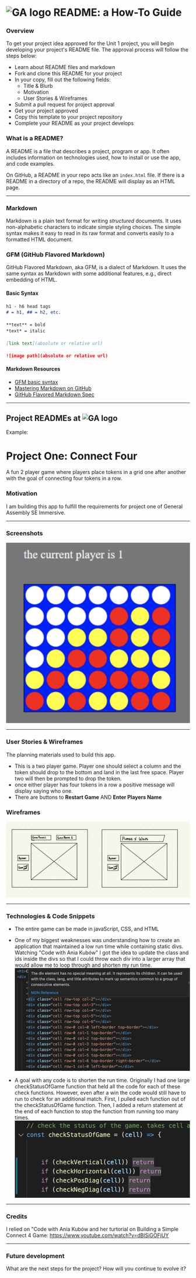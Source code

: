 # ![GA logo](https://ga-dash.s3.amazonaws.com/production/assets/logo-9f88ae6c9c3871690e33280fcf557f33.png) README: a How-To Guide

### Overview

To get your project idea approved for the Unit 1 project, you will begin developing your project's README file. The approval process will follow the steps below:

* Learn about README files and markdown
* Fork and clone this README for your project
* In your copy, fill out the following fields:
  * Title & Blurb
  * Motivation
  * User Stories & Wireframes
* Submit a pull request for project approval
* Get your project approved
* Copy this template to your project repository
* Complete your README as your project develops


### What is a README?

A README is a file that describes a project, program or app. It often includes information on technologies used, how to install or use the app, and code examples.

On GitHub, a README in your repo acts like an `index.html` file. If there is a README in a directory of a repo, the README will display as an HTML page.

---
### Markdown

Markdown is a plain text format for writing *structured* documents. It uses non-alphabetic characters to indicate simple styling choices. The simple syntax makes it easy to read in its raw format and converts easily to a formatted HTML document.

### GFM (GitHub Flavored Markdown)

GitHub Flavored Markdown, aka GFM, is a dialect of Markdown. It uses  the same syntax as Markdown with some additional features, e.g., direct embedding of HTML.

#### Basic Syntax
```markdown
h1 - h6 head tags
# = h1, ## = h2, etc.

**text** = bold
*text* = italic

[link text](absolute or relative url)

![image path](absolute or relative url)

```

#### Markdown Resources

* [GFM basic syntax](https://docs.github.com/en/free-pro-team@latest/github/writing-on-github/basic-writing-and-formatting-syntax)
* [Mastering Markdown on GitHub](https://guides.github.com/features/mastering-markdown/)
* [GitHub Flavored Markdown Spec](https://github.github.com/gfm/)

---
## Project READMEs at ![GA logo](https://ga-dash.s3.amazonaws.com/production/assets/logo-9f88ae6c9c3871690e33280fcf557f33.png)

Example:

# Project One: Connect Four
A fun 2 player game where players place tokens in a grid one after another with the goal of connecting four tokens in a row.

### Motivation
I am building this app to fulfill the requirements for project one of General Assembly SE Immersive.

---
### Screenshots
![screenGrab 1](./screenGrab1.png)

---
### User Stories & Wireframes
The planning materials used to build this app.
* This is a two player game.  Player one should select a column and the token should drop to the bottom and land in the last free space.  Player two will then be prompted to drop the token. 
* once either player has four tokens in a row a positive message will display saying who one. 
* There are buttons to **Restart Game** AND **Enter Players Name** 

### Wireframes
![wireFrame 1](./wireFrame.jpeg)

---
### Technologies & Code Snippets
* The entire game can be made in javaScript, CSS, and HTML

* One of my biggest weaknesses was understanding how to create an application that maintained a low run time while containing static divs. Watching "Code with Ania Kubów" I got the idea to update the class and ids inside the divs so that I could throw each div into a larger array that would allow me to loop through and shorten my run time.
![htmlSnippet](./htmlSnip.png)

* A goal with any code is to shorten the run time.  Originally I had one large checkStatusOfGame function that held all the code for each of these check functions.  However, even after a win the code would still have to run to check for an additional match.  First, I pulled each function out of the checkStatusOfGame function.  Then, I added a return statement at the end of each function to stop the function from running too many times.
![jsSnippet](./checkStatusSnip.png)

---
### Credits
I relied on "Code with Ania Kubów and her turtorial on Building a Simple Connect 4 Game: https://www.youtube.com/watch?v=dBlSiGOFjUY

---

### Future development
What are the next steps for the project? How will you continue to evolve it?
